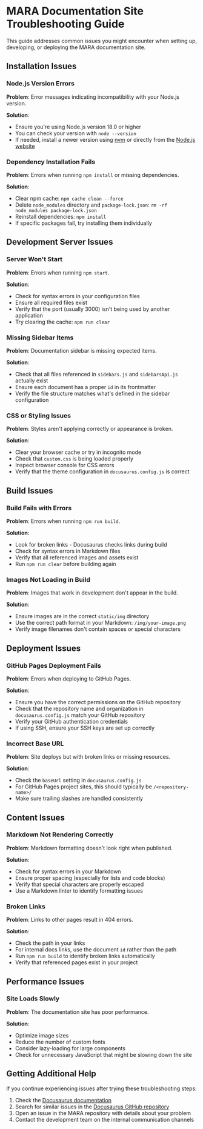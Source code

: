 # MARA Documentation Site Troubleshooting Guide

This guide addresses common issues you might encounter when setting up, developing, or deploying the MARA documentation site.

## Installation Issues

### Node.js Version Errors

**Problem**: Error messages indicating incompatibility with your Node.js version.

**Solution**: 
- Ensure you're using Node.js version 18.0 or higher
- You can check your version with `node --version`
- If needed, install a newer version using [nvm](https://github.com/nvm-sh/nvm) or directly from the [Node.js website](https://nodejs.org/)

### Dependency Installation Fails

**Problem**: Errors when running `npm install` or missing dependencies.

**Solution**:
- Clear npm cache: `npm cache clean --force`
- Delete `node_modules` directory and `package-lock.json`: `rm -rf node_modules package-lock.json`
- Reinstall dependencies: `npm install`
- If specific packages fail, try installing them individually

## Development Server Issues

### Server Won't Start

**Problem**: Errors when running `npm start`.

**Solution**:
- Check for syntax errors in your configuration files
- Ensure all required files exist
- Verify that the port (usually 3000) isn't being used by another application
- Try clearing the cache: `npm run clear`

### Missing Sidebar Items

**Problem**: Documentation sidebar is missing expected items.

**Solution**:
- Check that all files referenced in `sidebars.js` and `sidebarsApi.js` actually exist
- Ensure each document has a proper `id` in its frontmatter
- Verify the file structure matches what's defined in the sidebar configuration

### CSS or Styling Issues

**Problem**: Styles aren't applying correctly or appearance is broken.

**Solution**:
- Clear your browser cache or try in incognito mode
- Check that `custom.css` is being loaded properly
- Inspect browser console for CSS errors
- Verify that the theme configuration in `docusaurus.config.js` is correct

## Build Issues

### Build Fails with Errors

**Problem**: Errors when running `npm run build`.

**Solution**:
- Look for broken links - Docusaurus checks links during build
- Check for syntax errors in Markdown files
- Verify that all referenced images and assets exist
- Run `npm run clear` before building again

### Images Not Loading in Build

**Problem**: Images that work in development don't appear in the build.

**Solution**:
- Ensure images are in the correct `static/img` directory
- Use the correct path format in your Markdown: `/img/your-image.png`
- Verify image filenames don't contain spaces or special characters

## Deployment Issues

### GitHub Pages Deployment Fails

**Problem**: Errors when deploying to GitHub Pages.

**Solution**:
- Ensure you have the correct permissions on the GitHub repository
- Check that the repository name and organization in `docusaurus.config.js` match your GitHub repository
- Verify your GitHub authentication credentials
- If using SSH, ensure your SSH keys are set up correctly

### Incorrect Base URL

**Problem**: Site deploys but with broken links or missing resources.

**Solution**:
- Check the `baseUrl` setting in `docusaurus.config.js`
- For GitHub Pages project sites, this should typically be `/<repository-name>/`
- Make sure trailing slashes are handled consistently

## Content Issues

### Markdown Not Rendering Correctly

**Problem**: Markdown formatting doesn't look right when published.

**Solution**:
- Check for syntax errors in your Markdown
- Ensure proper spacing (especially for lists and code blocks)
- Verify that special characters are properly escaped
- Use a Markdown linter to identify formatting issues

### Broken Links

**Problem**: Links to other pages result in 404 errors.

**Solution**:
- Check the path in your links
- For internal docs links, use the document `id` rather than the path
- Run `npm run build` to identify broken links automatically
- Verify that referenced pages exist in your project

## Performance Issues

### Site Loads Slowly

**Problem**: The documentation site has poor performance.

**Solution**:
- Optimize image sizes
- Reduce the number of custom fonts
- Consider lazy-loading for large components
- Check for unnecessary JavaScript that might be slowing down the site

## Getting Additional Help

If you continue experiencing issues after trying these troubleshooting steps:

1. Check the [Docusaurus documentation](https://docusaurus.io/docs)
2. Search for similar issues in the [Docusaurus GitHub repository](https://github.com/facebook/docusaurus/issues)
3. Open an issue in the MARA repository with details about your problem
4. Contact the development team on the internal communication channels
